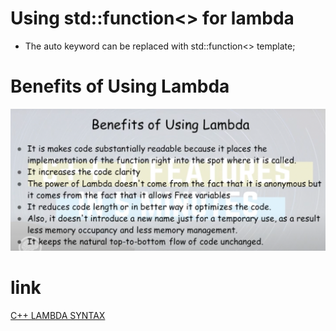 # Using std::function<> for lambda

* The auto keyword can be replaced with std::function<> template;
# Benefits of Using Lambda
![P one](doc/Benefits%20of%20Using%20Lambda.png)




# link
[C++ LAMBDA SYNTAX](https://www.youtube.com/watch?v=wd2LyLfvkVw)